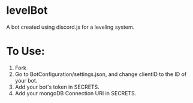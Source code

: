 # levelBot
A bot created using discord.js for a leveling system.

# To Use:
1. Fork
2. Go to BotConfiguration/settings.json, and change clientID to the ID of your bot.
3. Add your bot's token in SECRETS.
4. Add your mongoDB Connection URI in SECRETS.
